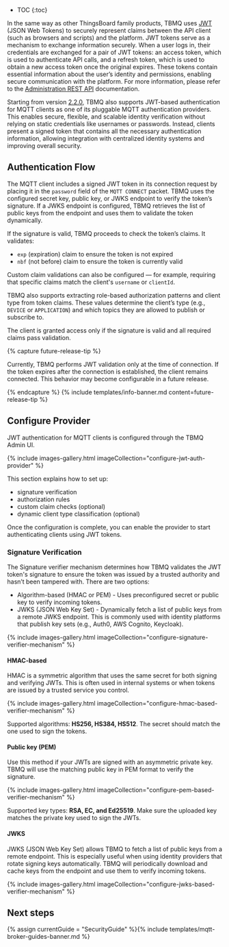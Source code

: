 * TOC
{:toc}

In the same way as other ThingsBoard family products, TBMQ uses [JWT](https://jwt.io/) (JSON Web Tokens) to securely represent claims between the API client (such as browsers and scripts) and the platform. 
JWT tokens serve as a mechanism to exchange information securely. When a user logs in, their credentials are exchanged for a pair of JWT tokens: 
an access token, which is used to authenticate API calls, and a refresh token, which is used to obtain a new access token once the original expires.
These tokens contain essential information about the user’s identity and permissions, enabling secure communication with the platform.
For more information, please refer to the [Administration REST API](https://thingsboard.io/docs/mqtt-broker/rest-api/#swagger-ui) documentation.

Starting from version [2.2.0](/docs/mqtt-broker/releases/#v210-april-29-2025), TBMQ also supports JWT-based authentication for MQTT clients as one of its pluggable MQTT authentication providers.
This enables secure, flexible, and scalable identity verification without relying on static credentials like usernames or passwords.
Instead, clients present a signed token that contains all the necessary authentication information, allowing integration with centralized identity systems and improving overall security.

## Authentication Flow

The MQTT client includes a signed JWT token in its connection request by placing it in the `password` field of the `MQTT CONNECT` packet.
TBMQ uses the configured secret key, public key, or JWKS endpoint to verify the token’s signature. 
If a JWKS endpoint is configured, TBMQ retrieves the list of public keys from the endpoint and uses them to validate the token dynamically.

If the signature is valid, TBMQ proceeds to check the token’s claims. It validates:

 - `exp` (expiration) claim to ensure the token is not expired
 - `nbf` (not before) claim to ensure the token is currently valid

Custom claim validations can also be configured — for example, requiring that specific claims match the client's `username` or `clientId`.

TBMQ also supports extracting role-based authorization patterns and client type from token claims. 
These values determine the client’s type (e.g., `DEVICE` or `APPLICATION`) and which topics they are allowed to publish or subscribe to.

The client is granted access only if the signature is valid and all required claims pass validation.

{% capture future-release-tip %}

Currently, TBMQ performs JWT validation only at the time of connection.
If the token expires after the connection is established, the client remains connected.
This behavior may become configurable in a future release.

{% endcapture %}
{% include templates/info-banner.md content=future-release-tip %}

## Configure Provider

JWT authentication for MQTT clients is configured through the TBMQ Admin UI. 

{% include images-gallery.html imageCollection="configure-jwt-auth-provider" %}

This section explains how to set up:

- signature verification
- authorization rules
- custom claim checks (optional)
- dynamic client type classification (optional)

Once the configuration is complete, you can enable the provider to start authenticating clients using JWT tokens.

### Signature Verification

The Signature verifier mechanism determines how TBMQ validates the JWT token's signature 
to ensure the token was issued by a trusted authority and hasn’t been tampered with. There are two options:

 - Algorithm-based (HMAC or PEM) - Uses preconfigured secret or public key to verify incoming tokens.
 - JWKS (JSON Web Key Set) - Dynamically fetch a list of public keys from a remote JWKS endpoint. 
   This is commonly used with identity platforms that publish key sets (e.g., Auth0, AWS Cognito, Keycloak).

{% include images-gallery.html imageCollection="configure-signature-verifier-mechanism" %}

#### HMAC-based

HMAC is a symmetric algorithm that uses the same secret for both signing and verifying JWTs.
This is often used in internal systems or when tokens are issued by a trusted service you control.

{% include images-gallery.html imageCollection="configure-hmac-based-verifier-mechanism" %}

Supported algorithms: **HS256, HS384, HS512**. The secret should match the one used to sign the tokens.

#### Public key (PEM)

Use this method if your JWTs are signed with an asymmetric private key.
TBMQ will use the matching public key in PEM format to verify the signature.

{% include images-gallery.html imageCollection="configure-pem-based-verifier-mechanism" %}

Supported key types: **RSA, EC, and Ed25519**. Make sure the uploaded key matches the private key used to sign the JWTs.

#### JWKS

JWKS (JSON Web Key Set) allows TBMQ to fetch a list of public keys from a remote endpoint.
This is especially useful when using identity providers that rotate signing keys automatically.
TBMQ will periodically download and cache keys from the endpoint and use them to verify incoming tokens.

{% include images-gallery.html imageCollection="configure-jwks-based-verifier-mechanism" %}

## Next steps

{% assign currentGuide = "SecurityGuide" %}{% include templates/mqtt-broker-guides-banner.md %}
